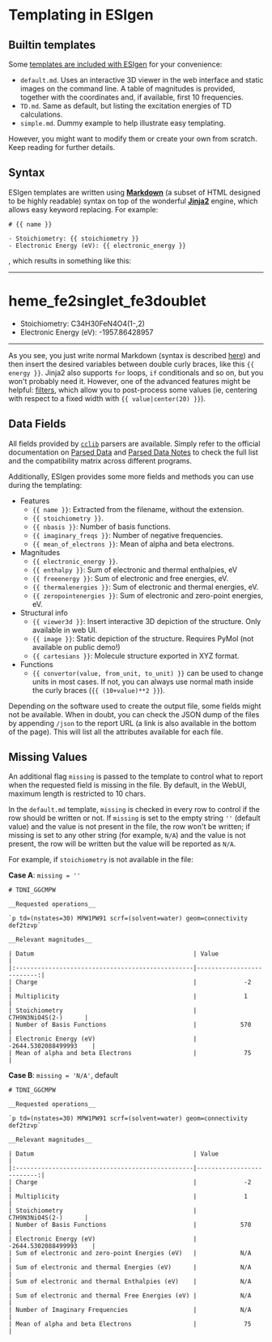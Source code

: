 # Templating in ESIgen

## Builtin templates

Some [templates are included with ESIgen](https://github.com/insilichem/esigen/tree/master/esigen/templates/reports) for your convenience:

- `default.md`. Uses an interactive 3D viewer in the web interface and static images on the command line. A table of magnitudes is provided, together with the coordinates and, if available, first 10 frequencies.
- `TD.md`. Same as default, but listing the excitation energies of TD calculations.
- `simple.md`. Dummy example to help illustrate easy templating.

However, you might want to modify them or create your own from scratch. Keep reading for further details.

## Syntax

ESIgen templates are written using [**Markdown**](https://daringfireball.net/projects/markdown/syntax) (a subset of HTML designed to be highly readable) syntax on top of the wonderful [**Jinja2**](http://jinja.pocoo.org/) engine, which allows easy keyword replacing. For example:

```
# {{ name }}

- Stoichiometry: {{ stoichiometry }}
- Electronic Energy (eV): {{ electronic_energy }}
```
, which results in something like this:

***

# heme_fe2singlet_fe3doublet

- Stoichiometry: C34H30FeN4O4(1-,2)
- Electronic Energy (eV): -1957.86428957

***

As you see, you just write normal Markdown (syntax is described [here](https://github.com/tchapi/markdown-cheatsheet)) and then insert the desired variables between double curly braces, like this `{{ energy }}`. Jinja2 also supports `for` loops, `if` conditionals and so on, but you won't probably need it. However, one of the advanced features might be helpful: [filters](http://jinja.pocoo.org/docs/2.10/templates/#filters), which allow you to post-process some values (ie, centering with respect to a fixed width with `{{ value|center(20) }}`).

## Data Fields

All fields provided by [`cclib`](http://cclib.github.io/index.html) parsers are available. Simply refer to the official documentation on [Parsed Data](http://cclib.github.io/data.html) and [Parsed Data Notes](http://cclib.github.io/data_notes.html) to check the full list and the compatibility matrix across different programs.

Additionally, ESIgen provides some more fields and methods you can use during the templating:

- Features
    - `{{ name }}`: Extracted from the filename, without the extension.
    - `{{ stoichiometry }}`.
    - `{{ nbasis }}`: Number of basis functions.
    - `{{ imaginary_freqs }}`: Number of negative frequencies.
    - `{{ mean_of_electrons }}`: Mean of alpha and beta electrons.
- Magnitudes
    - `{{ electronic_energy }}`.
    - `{{ enthalpy }}`: Sum of electronic and thermal enthalpies, eV
    - `{{ freeenergy }}`: Sum of electronic and free energies, eV.
    - `{{ thermalenergies }}`: Sum of electronic and thermal energies, eV.
    - `{{ zeropointenergies }}`: Sum of electronic and zero-point energies, eV.
- Structural info
    - `{{ viewer3d }}`: Insert interactive 3D depiction of the structure. Only available in web UI.
    - `{{ image }}`: Static depiction of the structure. Requires PyMol (not available on public demo!)
    - `{{ cartesians }}`: Molecule structure exported in XYZ format.
- Functions
    - `{{ convertor(value, from_unit, to_unit) }}` can be used to change units in most cases. If not, you can always use normal math inside the curly braces (`{{ (10+value)**2 }}`).

Depending on the software used to create the output file, some fields might not be available. When in doubt, you can check the JSON dump of the files by appending `/json` to the report URL (a link is also available in the bottom of the page). This will list all the attributes available for each file.

## Missing Values

An additional flag `missing` is passed to the template to control what to report when the requested field is missing in the file. By default, in the WebUI, maximum length is restricted to 10 chars.

In the `default.md` template, `missing` is checked in every row to control if the row should be written or not. If `missing` is set to the empty string `''` (default value) and the value is not present in the file, the row won't be written; if missing is set to any other string (for example, `N/A`) and the value is not present, the row will be written but the value will be reported as `N/A`.

For example, if `stoichiometry` is not available in the file:

__Case A__: `missing = ''`

    # TDNI_GGCMPW

    __Requested operations__

    `p td=(nstates=30) MPW1PW91 scrf=(solvent=water) geom=connectivity def2tzvp`

    __Relevant magnitudes__

    | Datum                                            | Value                     |
    |:-------------------------------------------------|--------------------------:|
    | Charge                                           |             -2            |
    | Multiplicity                                     |             1             |
    | Stoichiometry                                    |      C7H9N3NiO4S(2-)      |
    | Number of Basis Functions                        |            570            |
    | Electronic Energy (eV)                           |    -2644.5302088499993    |
    | Mean of alpha and beta Electrons                 |             75            |


__Case B__: `missing = 'N/A'`, default

    # TDNI_GGCMPW

    __Requested operations__

    `p td=(nstates=30) MPW1PW91 scrf=(solvent=water) geom=connectivity def2tzvp`

    __Relevant magnitudes__

    | Datum                                            | Value                     |
    |:-------------------------------------------------|--------------------------:|
    | Charge                                           |             -2            |
    | Multiplicity                                     |             1             |
    | Stoichiometry                                    |      C7H9N3NiO4S(2-)      |
    | Number of Basis Functions                        |            570            |
    | Electronic Energy (eV)                           |    -2644.5302088499993    |
    | Sum of electronic and zero-point Energies (eV)   |            N/A            |
    | Sum of electronic and thermal Energies (eV)      |            N/A            |
    | Sum of electronic and thermal Enthalpies (eV)    |            N/A            |
    | Sum of electronic and thermal Free Energies (eV) |            N/A            |
    | Number of Imaginary Frequencies                  |            N/A            |
    | Mean of alpha and beta Electrons                 |             75            |
